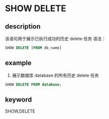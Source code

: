 # SHOW DELETE

## description

该语句用于展示已执行成功的历史 delete 任务
语法：

```sql
SHOW DELETE [FROM db_name]
```

## example

1. 展示数据库 database 的所有历史 delete 任务

```sql
SHOW DELETE FROM database;
```

## keyword

SHOW,DELETE
